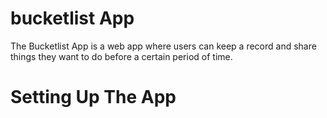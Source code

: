# bucketlist App
The Bucketlist App is a web app where users can keep a record and share things they want to do before a certain period of time.
# Setting Up The App
